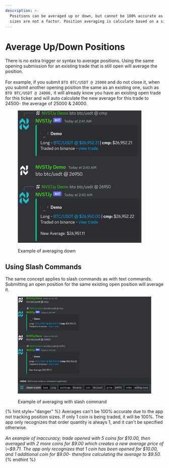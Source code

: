 ```yaml
---
description: >-
  Positions can be averaged up or down, but cannot be 100% accurate as position
  sizes are not a factor. Position averaging is calculate based on a single coin
---
```


# Average Up/Down Positions

There is no extra trigger or syntax to average positions. Using the same opening submission for an existing trade that is still open will average the position.\
\
For example, if you submit `BTO BTC/USDT @ 25000` and do not close it, when you submit  another opening position the same as an existing one, such as `BTO BTC/USDT @ 24000,` it will already know you have an existing open trade for this ticker and will auto calculate the new average for this trade to 24500- the average of 25000 & 24000.

<figure><img src="../.gitbook/assets/image (14).png" alt=""><figcaption><p>Example of averaging down</p></figcaption></figure>

## Using Slash Commands

The same concept applies to slash commands as with text commands. Submitting an open position for the same existing open position will average it.

<figure><img src="../.gitbook/assets/image (16).png" alt=""><figcaption><p>Example of averaging with slash command</p></figcaption></figure>



{% hint style="danger" %}
Averages can't be 100% accurate due to the app not tracking position sizes. If only 1 coin is being traded, it will be 100%. The app only recognizes that order quantity is always 1, and it can't be specified otherwise. \
\
_An example of inaccuracy; trade opened with 5 coins for $10.00, then averaged with 2 more coins for $9.00 which creates a new average price of \~$9.71. The app only recognizes that 1 coin has been opened for $10.00, and 1 additional coin for $9.00- therefore calculating the average to $9.50._
{% endhint %}
